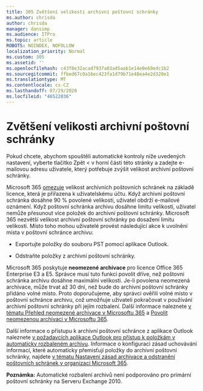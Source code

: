 ```yaml
---
title: 305 Zvětšení velikosti archivní poštovní schránky
ms.author: chrisda
author: chrisda
manager: dansimp
ms.audience: ITPro
ms.topic: article
ROBOTS: NOINDEX, NOFOLLOW
localization_priority: Normal
ms.custom: 305
ms.assetid: ''
ms.openlocfilehash: c43f8e32acad7937a03a45aab1e14e0e69edc1b2
ms.sourcegitcommit: ffbed67c0a16ec423fa1d79b71e48ea4e2d320e1
ms.translationtype: MT
ms.contentlocale: cs-CZ
ms.lasthandoff: 07/29/2020
ms.locfileid: "46522836"
---
```

# <a name="increase-the-archive-mailbox-size"></a>Zvětšení velikosti archivní poštovní schránky


Pokud chcete, abychom spouštěli automatické kontroly níže uvedených nastavení, vyberte tlačítko Zpět < v horní části této stránky a zadejte e-mailovou adresu uživatele, který potřebuje zvýšit velikost archivní poštovní schránky.

Microsoft 365 [omezuje](https://docs.microsoft.com/office365/servicedescriptions/exchange-online-service-description/exchange-online-limits#mailbox-storage-limits) velikost archivních poštovních schránek na základě licence, která je přiřazena k uživatelskému účtu. Když archivní poštovní schránka dosáhne 90 % povolené velikosti, uživatel obdrží e-mailové oznámení. Když poštovní schránka archivu dosáhne limitu velikosti, uživatel nemůže přesunout více položek do archivní poštovní schránky. Microsoft 365 nezvětší velikost archivní poštovní schránky po dosažení limitu velikosti. Místo toho mohou uživatelé provést následující akce k uvolnění místa v poštovní schránce archivu:

- Exportujte položky do souboru PST pomocí aplikace Outlook.

- Odstraňte položky z archivní poštovní schránky.

Microsoft 365 poskytuje **neomezené archivace** pro licence Office 365 Enterprise E3 a E5. Správce musí tuto funkci povolit dříve, než poštovní schránka archivu dosáhne maximální velikosti. Je-li povolena neomezená archivace, může trvat až 30 dní, než bude do archivní poštovní schránky přidáno volné místo. Proto doporučujeme, aby správci ověřili volné místo v poštovní schránce archivu, což umožňuje uživateli pokračovat v používání archivní poštovní schránky při jejím rozbalení. Další informace naleznete [v tématu Přehled neomezené archivace v Microsoftu 365](https://docs.microsoft.com/microsoft-365/compliance/unlimited-archiving) a [Povolit neomezenou archivaci v Microsoftu 365](https://docs.microsoft.com/microsoft-365/compliance/enable-unlimited-archiving).

Další informace o přístupu k archivní poštovní schránce z aplikace Outlook naleznete [v požadavcích aplikace Outlook pro přístup k položkám v automaticky rozbaleném archivu](https://docs.microsoft.com/microsoft-365/compliance/unlimited-archiving#outlook-requirements-for-accessing-items-in-an-auto-expanded-archive). Informace o konfiguraci zásad uchovávání informací, které automaticky přemisťují položky do archivní poštovní schránky, najdete [v tématu Nastavení zásad archivace a odstranění poštovních schránek v organizaci Microsoft 365](https://docs.microsoft.com/microsoft-365/compliance/set-up-an-archive-and-deletion-policy-for-mailboxes).

**Poznámka:** Automatické rozbalení archivů není podporováno pro primární poštovní schránky na Serveru Exchange 2010.
